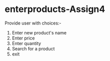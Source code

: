 # enterproducts-Assign4
Provide user with choices:- <br> 
1. Enter new product's name <br>
2. Enter price <br>
3. Enter quantity <br>
4. Search for a product <br>
5. exit 
